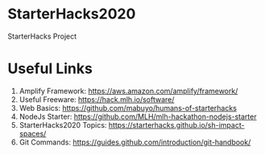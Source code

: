 # StarterHacks2020
StarterHacks Project

# Useful Links
1) Amplify Framework: https://aws.amazon.com/amplify/framework/
2) Useful Freeware: https://hack.mlh.io/software/
3) Web Basics: https://github.com/mabuyo/humans-of-starterhacks
4) NodeJs Starter: https://github.com/MLH/mlh-hackathon-nodejs-starter
5) StarterHacks2020 Topics: https://starterhacks.github.io/sh-impact-spaces/
6) Git Commands: https://guides.github.com/introduction/git-handbook/
